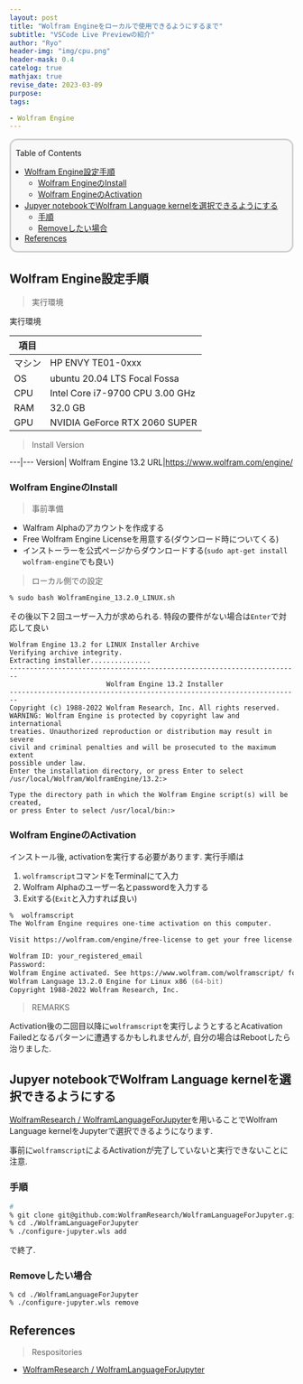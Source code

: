 ```yaml
---
layout: post
title: "Wolfram Engineをローカルで使用できるようにするまで"
subtitle: "VSCode Live Previewの紹介"
author: "Ryo"
header-img: "img/cpu.png"
header-mask: 0.4
catelog: true
mathjax: true
revise_date: 2023-03-09
purpose: 
tags:

- Wolfram Engine
---
```



<div style='border-radius: 1em; border-style:solid; border-color:#D3D3D3; background-color:#F8F8F8'>
<p class="h4">&nbsp;&nbsp;Table of Contents</p>
<!-- START doctoc generated TOC please keep comment here to allow auto update -->
<!-- DON'T EDIT THIS SECTION, INSTEAD RE-RUN doctoc TO UPDATE -->

- [Wolfram Engine設定手順](#wolfram-engine%E8%A8%AD%E5%AE%9A%E6%89%8B%E9%A0%86)
  - [Wolfram EngineのInstall](#wolfram-engine%E3%81%AEinstall)
  - [Wolfram EngineのActivation](#wolfram-engine%E3%81%AEactivation)
- [Jupyer notebookでWolfram Language kernelを選択できるようにする](#jupyer-notebook%E3%81%A7wolfram-language-kernel%E3%82%92%E9%81%B8%E6%8A%9E%E3%81%A7%E3%81%8D%E3%82%8B%E3%82%88%E3%81%86%E3%81%AB%E3%81%99%E3%82%8B)
  - [手順](#%E6%89%8B%E9%A0%86)
  - [Removeしたい場合](#remove%E3%81%97%E3%81%9F%E3%81%84%E5%A0%B4%E5%90%88)
- [References](#references)

<!-- END doctoc generated TOC please keep comment here to allow auto update -->

</div>

## Wolfram Engine設定手順


> 実行環境

実行環境

|項目||
|---|---| 	 
|マシン| HP ENVY TE01-0xxx|
|OS |	ubuntu 20.04 LTS Focal Fossa|
|CPU| Intel Core i7-9700 CPU 3.00 GHz|
|RAM| 32.0 GB|
|GPU| NVIDIA GeForce RTX 2060 SUPER|

> Install Version

---|---
Version| Wolfram Engine 13.2
URL|https://www.wolfram.com/engine/

### Wolfram EngineのInstall

> 事前準備

- Walfram Alphaのアカウントを作成する
- Free Wolfram Engine Licenseを用意する(ダウンロード時についてくる)
- インストーラーを公式ページからダウンロードする(`sudo apt-get install wolfram-engine`でも良い)


> ローカル側での設定

```zsh
% sudo bash WolframEngine_13.2.0_LINUX.sh
```

その後以下２回ユーザー入力が求められる. 特段の要件がない場合は`Enter`で対応して良い

```
Wolfram Engine 13.2 for LINUX Installer Archive
Verifying archive integrity. 
Extracting installer...............
------------------------------------------------------------------------
                        Wolfram Engine 13.2 Installer 
------------------------------------------------------------------------
Copyright (c) 1988-2022 Wolfram Research, Inc. All rights reserved.
WARNING: Wolfram Engine is protected by copyright law and international
treaties. Unauthorized reproduction or distribution may result in severe
civil and criminal penalties and will be prosecuted to the maximum extent
possible under law.
Enter the installation directory, or press Enter to select
/usr/local/Wolfram/WolframEngine/13.2:>
```

```
Type the directory path in which the Wolfram Engine script(s) will be created,
or press Enter to select /usr/local/bin:> 
```

### Wolfram EngineのActivation

インストール後, activationを実行する必要があります. 実行手順は

1. `wolframscript`コマンドをTerminalにて入力
2. Wolfram Alphaのユーザー名とpasswordを入力する
3. Exitする(`Exit`と入力すれば良い)


```zsh
%  wolframscript                                                                                             master
The Wolfram Engine requires one-time activation on this computer.

Visit https://wolfram.com/engine/free-license to get your free license.

Wolfram ID: your_registered_email
Password: 
Wolfram Engine activated. See https://www.wolfram.com/wolframscript/ for more information.
Wolfram Language 13.2.0 Engine for Linux x86 (64-bit)
Copyright 1988-2022 Wolfram Research, Inc.
```

> REMARKS

Activation後の二回目以降に`wolframscript`を実行しようとするとAcativation Failedとなるパターンに遭遇するかもしれませんが,
自分の場合はRebootしたら治りました.

## Jupyer notebookでWolfram Language kernelを選択できるようにする

[WolframResearch / WolframLanguageForJupyter](https://github.com/WolframResearch/WolframLanguageForJupyter)を用いることでWolfram Language kernelをJupyterで選択できるようになります.

事前に`wolframscript`によるActivationが完了していないと実行できないことに注意.


### 手順

```zsh
# 
% git clone git@github.com:WolframResearch/WolframLanguageForJupyter.git
% cd ./WolframLanguageForJupyter
% ./configure-jupyter.wls add
```

で終了.

### Removeしたい場合

```
% cd ./WolframLanguageForJupyter
% ./configure-jupyter.wls remove
```



## References

> Respositories

- [WolframResearch / WolframLanguageForJupyter](https://github.com/WolframResearch/WolframLanguageForJupyter)